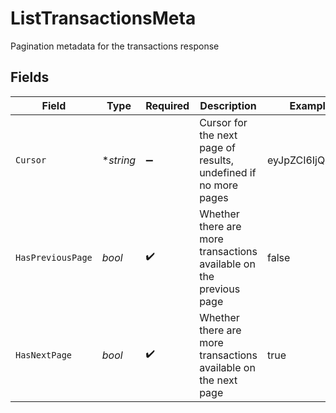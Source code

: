 # ListTransactionsMeta

Pagination metadata for the transactions response


## Fields

| Field                                                              | Type                                                               | Required                                                           | Description                                                        | Example                                                            |
| ------------------------------------------------------------------ | ------------------------------------------------------------------ | ------------------------------------------------------------------ | ------------------------------------------------------------------ | ------------------------------------------------------------------ |
| `Cursor`                                                           | **string*                                                          | :heavy_minus_sign:                                                 | Cursor for the next page of results, undefined if no more pages    | eyJpZCI6IjQ1NiJ9                                                   |
| `HasPreviousPage`                                                  | *bool*                                                             | :heavy_check_mark:                                                 | Whether there are more transactions available on the previous page | false                                                              |
| `HasNextPage`                                                      | *bool*                                                             | :heavy_check_mark:                                                 | Whether there are more transactions available on the next page     | true                                                               |